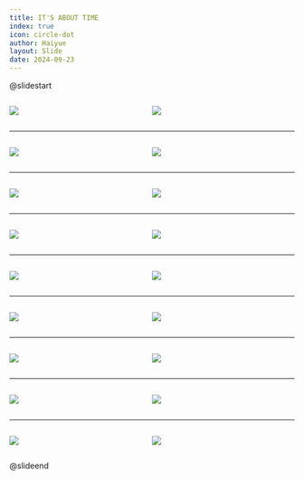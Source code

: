 ```yaml
---
title: IT'S ABOUT TIME
index: true
icon: circle-dot
author: Haiyue
layout: Slide
date: 2024-09-23
---
```

 
@slidestart

<div style="display:flex">
<div style="flex:1">

![](https://raw.githubusercontent.com/yclord/reading/refs/heads/master/english/Level-K/IT'S%20ABOUT%20TIME/001.webp)
</div>
<div style="flex:1">

![](https://raw.githubusercontent.com/yclord/reading/refs/heads/master/english/Level-K/IT'S%20ABOUT%20TIME/002.webp)
</div>
</div>

---

<div style="display:flex">
<div style="flex:1">

![](https://raw.githubusercontent.com/yclord/reading/refs/heads/master/english/Level-K/IT'S%20ABOUT%20TIME/003.webp)
</div>
<div style="flex:1">

![](https://raw.githubusercontent.com/yclord/reading/refs/heads/master/english/Level-K/IT'S%20ABOUT%20TIME/004.webp)
</div>
</div>

---

<div style="display:flex">
<div style="flex:1">

![](https://raw.githubusercontent.com/yclord/reading/refs/heads/master/english/Level-K/IT'S%20ABOUT%20TIME/005.webp)
</div>
<div style="flex:1">

![](https://raw.githubusercontent.com/yclord/reading/refs/heads/master/english/Level-K/IT'S%20ABOUT%20TIME/006.webp)
</div>
</div>

---

<div style="display:flex">
<div style="flex:1">

![](https://raw.githubusercontent.com/yclord/reading/refs/heads/master/english/Level-K/IT'S%20ABOUT%20TIME/007.webp)
</div>
<div style="flex:1">

![](https://raw.githubusercontent.com/yclord/reading/refs/heads/master/english/Level-K/IT'S%20ABOUT%20TIME/008.webp)
</div>
</div>

---

<div style="display:flex">
<div style="flex:1">

![](https://raw.githubusercontent.com/yclord/reading/refs/heads/master/english/Level-K/IT'S%20ABOUT%20TIME/009.webp)
</div>
<div style="flex:1">

![](https://raw.githubusercontent.com/yclord/reading/refs/heads/master/english/Level-K/IT'S%20ABOUT%20TIME/010.webp)
</div>
</div>

---

<div style="display:flex">
<div style="flex:1">

![](https://raw.githubusercontent.com/yclord/reading/refs/heads/master/english/Level-K/IT'S%20ABOUT%20TIME/011.webp)
</div>
<div style="flex:1">

![](https://raw.githubusercontent.com/yclord/reading/refs/heads/master/english/Level-K/IT'S%20ABOUT%20TIME/012.webp)
</div>
</div>

---

<div style="display:flex">
<div style="flex:1">

![](https://raw.githubusercontent.com/yclord/reading/refs/heads/master/english/Level-K/IT'S%20ABOUT%20TIME/013.webp)
</div>
<div style="flex:1">

![](https://raw.githubusercontent.com/yclord/reading/refs/heads/master/english/Level-K/IT'S%20ABOUT%20TIME/014.webp)
</div>
</div>

---

<div style="display:flex">
<div style="flex:1">

![](https://raw.githubusercontent.com/yclord/reading/refs/heads/master/english/Level-K/IT'S%20ABOUT%20TIME/015.webp)
</div>
<div style="flex:1">

![](https://raw.githubusercontent.com/yclord/reading/refs/heads/master/english/Level-K/IT'S%20ABOUT%20TIME/016.webp)
</div>
</div>

---

<div style="display:flex">
<div style="flex:1">

![](https://raw.githubusercontent.com/yclord/reading/refs/heads/master/english/Level-K/IT'S%20ABOUT%20TIME/017.webp)
</div>
<div style="flex:1">

![](https://raw.githubusercontent.com/yclord/reading/refs/heads/master/english/Level-K/IT'S%20ABOUT%20TIME/018.webp)
</div>
</div>

@slideend